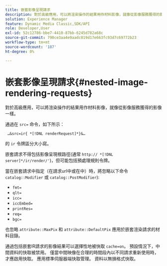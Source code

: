 ```yaml
---
title: 嵌套影像呈現請求
description: 對於高級應用，可以將渲染操作的結果用作材料影像，就像從影像服務獲得的影像一樣。
solution: Experience Manager
feature: Dynamic Media Classic,SDK/API
role: Developer,User
exl-id: 52c12786-bbe7-4410-87bb-6245d782a68c
source-git-commit: 790ce3aa4e9aadc019d17e663fc93d7c69772b23
workflow-type: tm+mt
source-wordcount: '187'
ht-degree: 0%

---
```


# 嵌套影像呈現請求{#nested-image-rendering-requests}

對於高級應用，可以將渲染操作的結果用作材料影像，就像從影像服務獲得的影像一樣。

通過在 `src=` 命令，如下所示：

` …&src=ir{ *[!DNL renderRequest]*}&…`

的 `ir` 令牌區分大小寫。

嵌套請求不得包括影像呈現根路徑(通常 `http:// *[!DNL server]*/ir/render/'`)，但可能包括預處理規則令牌。

當在嵌套請求中指定（在請求url中或在中）時，將忽略以下命令 `catalog::Modifier` 或 `catalog::PostModifier`):

* `fmt=`
* `qlt=`
* `icc=`
* `iccEmbed=`
* `printRes=`
* `req=`
* `bgc=`

也忽略 `attribute::MaxPix` 和 `attribute::DefaultPix` 應用於嵌套渲染請求的材料目錄。

通過包括嵌套IR請求的影像結果可以選擇性地被快取 `cache=on`。 預設情況下，中間資料的快取被禁用。 僅當中間映像在合理的時間段內以不同請求重新使用時，才應啟用快取。 應用標準伺服器端快取管理。 資料以無損格式快取。
